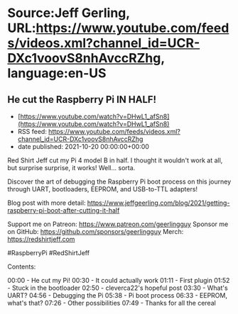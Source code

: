 # Source:Jeff Gerling, URL:https://www.youtube.com/feeds/videos.xml?channel_id=UCR-DXc1voovS8nhAvccRZhg, language:en-US

## He cut the Raspberry Pi IN HALF!
 - [https://www.youtube.com/watch?v=DHwL1_afSn8](https://www.youtube.com/watch?v=DHwL1_afSn8)
 - RSS feed: https://www.youtube.com/feeds/videos.xml?channel_id=UCR-DXc1voovS8nhAvccRZhg
 - date published: 2021-10-20 00:00:00+00:00

Red Shirt Jeff cut my Pi 4 model B in half. I thought it wouldn't work at all, but surprise surprise, it works! Well... sorta.

Discover the art of debugging the Raspberry Pi boot process on this journey through UART, bootloaders, EEPROM, and USB-to-TTL adapters!

Blog post with more detail: https://www.jeffgeerling.com/blog/2021/getting-raspberry-pi-boot-after-cutting-it-half

Support me on Patreon: https://www.patreon.com/geerlingguy
Sponsor me on GitHub: https://github.com/sponsors/geerlingguy
Merch: https://redshirtjeff.com

#RaspberryPi #RedShirtJeff

Contents:

00:00 - He cut my Pi!
00:30 - It could actually work
01:11 - First plugin
01:52 - Stuck in the bootloader
02:50 - cleverca22's hopeful post
03:30 - What's UART?
04:56 - Debugging the Pi
05:38 - Pi boot process
06:33 - EEPROM, what's that?
07:26 - Other possibilities
07:49 - Thanks for all the cereal

